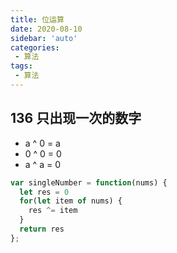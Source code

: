 ```yaml
---
title: 位运算
date: 2020-08-10
sidebar: 'auto'
categories:
 - 算法
tags:
 - 算法
---
```


##  136 只出现一次的数字
- a ^ 0 = a
- 0 ^ 0 = 0
- a ^ a = 0
```js
var singleNumber = function(nums) {
  let res = 0
  for(let item of nums) {
    res ^= item
  }
  return res
};
```